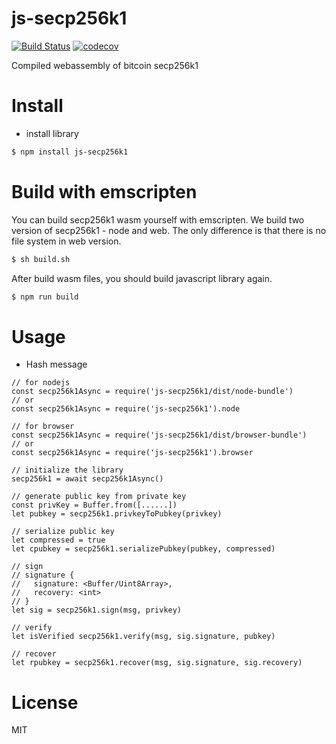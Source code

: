 # js-secp256k1
[![Build Status](https://travis-ci.org/sc0Vu/js-secp256k1.svg?branch=master)](https://travis-ci.org/sc0Vu/js-secp256k1)
[![codecov](https://codecov.io/gh/sc0Vu/js-secp256k1/branch/master/graph/badge.svg)](https://codecov.io/gh/sc0Vu/js-secp256k1)

Compiled webassembly of bitcoin secp256k1

# Install

* install library

```BASH
$ npm install js-secp256k1
```

# Build with emscripten

You can build secp256k1 wasm yourself with emscripten. We build two version of secp256k1 - node and web. The only difference is that there is no file system in web version.

```BASH
$ sh build.sh
```

After build wasm files, you should build javascript library again.

```BASH
$ npm run build
```

# Usage

* Hash message
```JS
// for nodejs
const secp256k1Async = require('js-secp256k1/dist/node-bundle')
// or
const secp256k1Async = require('js-secp256k1').node

// for browser
const secp256k1Async = require('js-secp256k1/dist/browser-bundle')
// or
const secp256k1Async = require('js-secp256k1').browser

// initialize the library
secp256k1 = await secp256k1Async()

// generate public key from private key
const privKey = Buffer.from([......])
let pubkey = secp256k1.privkeyToPubkey(privkey)

// serialize public key
let compressed = true
let cpubkey = secp256k1.serializePubkey(pubkey, compressed)

// sign
// signature {
//   signature: <Buffer/Uint8Array>,
//   recovery: <int>
// }
let sig = secp256k1.sign(msg, privkey)

// verify
let isVerified secp256k1.verify(msg, sig.signature, pubkey)

// recover
let rpubkey = secp256k1.recover(msg, sig.signature, sig.recovery)
```

# License

MIT

